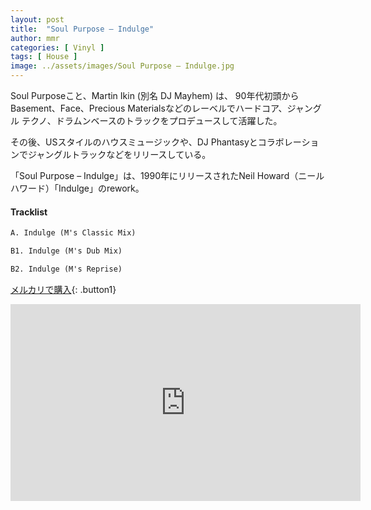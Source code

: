 ```yaml
---
layout: post
title:  "Soul Purpose – Indulge"
author: mmr
categories: [ Vinyl ]
tags: [ House ]
image: ../assets/images/Soul Purpose – Indulge.jpg
---
```


Soul Purposeこと、Martin Ikin (別名 DJ Mayhem) は、 90年代初頭からBasement、Face、Precious Materialsなどのレーベルでハードコア、ジャングル テクノ、ドラムンベースのトラックをプロデュースして活躍した。

その後、USスタイルのハウスミュージックや、DJ Phantasyとコラボレーションでジャングルトラックなどをリリースしている。

「Soul Purpose – Indulge」は、1990年にリリースされたNeil Howard（ニール ハワード）「Indulge」のrework。

#### Tracklist
```md
A. Indulge (M's Classic Mix)

B1. Indulge (M's Dub Mix)

B2. Indulge (M's Reprise)
```

[メルカリで購入](https://jp.mercari.com/item/m81678482711?afid=6142608987){: .button1}


<iframe width="560" height="315" src="https://www.youtube.com/embed/A2QSYbwa1OI?si=m3YlnWg7VKI-gccV" title="YouTube video player" frameborder="0" allow="accelerometer; autoplay; clipboard-write; encrypted-media; gyroscope; picture-in-picture; web-share" referrerpolicy="strict-origin-when-cross-origin" allowfullscreen></iframe>